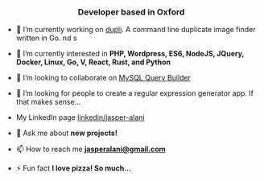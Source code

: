 <h3 align="center">Developer based in Oxford</h3>

- 🔭 I’m currently working on [dupli](https://github.com/jasperalani/dupli). A command line duplicate image finder written in Go.
nd s
- 🌱 I’m currently interested in **PHP, Wordpress, ES6, NodeJS, JQuery, Docker, Linux, Go, V, React, Rust, and Python**

- 👯 I’m looking to collaborate on [MySQL Query Builder](https://github.com/jasperalani/mysql-query-builder)

- 🤔 I’m looking for people to create a regular expression generator app. If that makes sense...

- My LinkedIn page [linkedin/jasper-alani](https://www.linkedin.com/in/jasper-alani-08b80a139)

- 💬 Ask me about **new projects!**

- 📫 How to reach me **jasperalani@gmail.com**

- ⚡ Fun fact **I love pizza! So much...**
